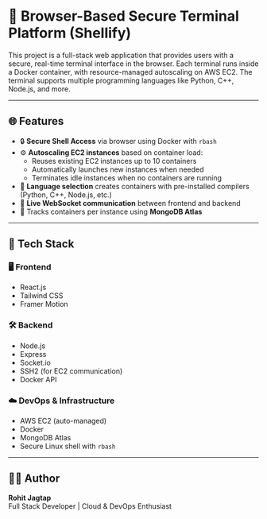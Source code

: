 # 🔐 Browser-Based Secure Terminal Platform (Shellify)

This project is a full-stack web application that provides users with a secure, real-time terminal interface in the browser. Each terminal runs inside a Docker container, with resource-managed autoscaling on AWS EC2. The terminal supports multiple programming languages like Python, C++, Node.js, and more.

---

## 🌐 Features

- 🔒 **Secure Shell Access** via browser using Docker with `rbash`
- ⚙️ **Autoscaling EC2 instances** based on container load:
  - Reuses existing EC2 instances up to 10 containers
  - Automatically launches new instances when needed
  - Terminates idle instances when no containers are running
- 🧠 **Language selection** creates containers with pre-installed compilers (Python, C++, Node.js, etc.)
- 💬 **Live WebSocket communication** between frontend and backend
- 🧾 Tracks containers per instance using **MongoDB Atlas**

---

## 🧱 Tech Stack

### 🖥️ Frontend
- React.js
- Tailwind CSS
- Framer Motion

### 🛠 Backend
- Node.js
- Express
- Socket.io
- SSH2 (for EC2 communication)
- Docker API

### ☁️ DevOps & Infrastructure
- AWS EC2 (auto-managed)
- Docker
- MongoDB Atlas
- Secure Linux shell with `rbash`

---

## 🧑‍💻 Author

**Rohit Jagtap**  
Full Stack Developer | Cloud & DevOps Enthusiast  


